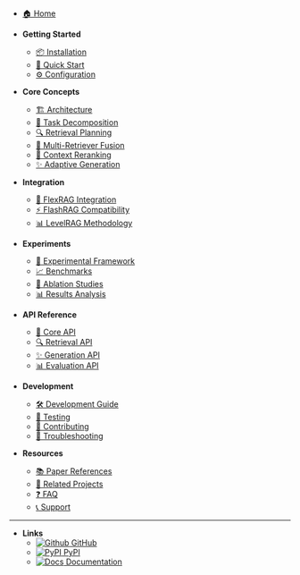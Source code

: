 <!-- docs/_sidebar.md -->

* [🏠 Home](/)

* **Getting Started**
  * [📦 Installation](installation.md)
  * [🚀 Quick Start](quickstart.md)
  * [⚙️ Configuration](configuration.md)

* **Core Concepts**
  * [🏗️ Architecture](architecture.md)
  * [🧠 Task Decomposition](task-decomposition.md)
  * [🔍 Retrieval Planning](retrieval-planning.md)
  * [🔗 Multi-Retriever Fusion](multi-retriever.md)
  * [🎯 Context Reranking](reranking.md)
  * [✨ Adaptive Generation](generation.md)

* **Integration**
  * [🔧 FlexRAG Integration](flexrag-integration.md)
  * [⚡ FlashRAG Compatibility](flashrag-compatibility.md)
  * [📊 LevelRAG Methodology](levelrag-methodology.md)

* **Experiments**
  * [🧪 Experimental Framework](experiments.md)
  * [📈 Benchmarks](benchmarks.md)
  * [🔬 Ablation Studies](ablation-studies.md)
  * [📊 Results Analysis](results-analysis.md)

* **API Reference**
  * [🔌 Core API](api/core.md)
  * [🔍 Retrieval API](api/retrieval.md)
  * [✨ Generation API](api/generation.md)
  * [📊 Evaluation API](api/evaluation.md)

* **Development**
  * [🛠️ Development Guide](development.md)
  * [🧪 Testing](testing.md)
  * [📝 Contributing](contributing.md)
  * [🐛 Troubleshooting](troubleshooting.md)

* **Resources**
  * [📚 Paper References](papers.md)
  * [🔗 Related Projects](related-projects.md)
  * [❓ FAQ](faq.md)
  * [📞 Support](support.md)

---

* **Links**
  * [![Github](https://icongr.am/simple/github.svg?size=16&color=808080&colored=false) GitHub](https://github.com/Rito-w/adaptiverag)
  * [![PyPI](https://icongr.am/simple/pypi.svg?size=16&color=808080&colored=false) PyPI](https://pypi.org/project/adaptiverag/)
  * [![Docs](https://icongr.am/simple/gitbook.svg?size=16&color=808080&colored=false) Documentation](https://rito-w.github.io/adaptiverag/)
